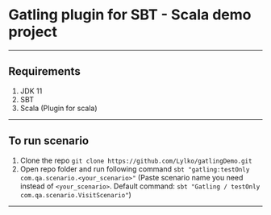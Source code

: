 Gatling plugin for SBT - Scala demo project
===========================================
---
## Requirements
1. JDK 11
2. SBT
3. Scala (Plugin for scala)
---
## To run scenario
1. Clone the repo `git clone https://github.com/Lylko/gatlingDemo.git`
2. Open repo folder and run following command `sbt "gatling:testOnly com.qa.scenario.<your_scenario>"` (Paste scenario name you need instead of `<your_scenario>`. Default command: `sbt "Gatling / testOnly com.qa.scenario.VisitScenario"`)
---

